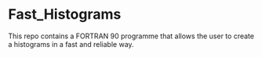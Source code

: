 # Fast_Histograms
This repo contains a FORTRAN 90 programme that allows the user to create a histograms in a fast and reliable way. 
